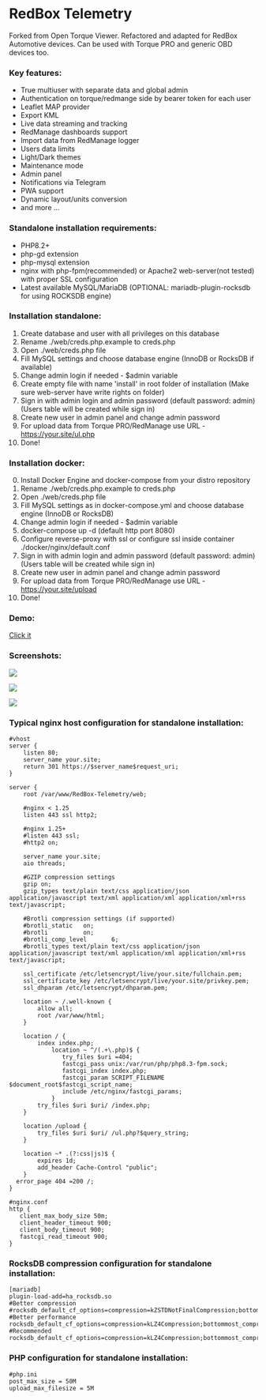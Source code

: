 # RedBox Telemetry
Forked from Open Torque Viewer. Refactored and adapted for RedBox Automotive devices. Can be used with Torque PRO and generic OBD devices too.

### Key features:
- True multiuser with separate data and global admin
- Authentication on torque/redmange side by bearer token for each user
- Leaflet MAP provider
- Export KML
- Live data streaming and tracking
- RedManage dashboards support
- Import data from RedManage logger
- Users data limits
- Light/Dark themes
- Maintenance mode
- Admin panel
- Notifications via Telegram
- PWA support
- Dynamic layout/units conversion
- and more ...

### Standalone installation requirements:
- PHP8.2+
- php-gd extension
- php-mysql extension
- nginx with php-fpm(recommended) or Apache2 web-server(not tested) with proper SSL configuration
- Latest available MySQL/MariaDB (OPTIONAL: mariadb-plugin-rocksdb for using ROCKSDB engine)

### Installation standalone:
1. Create database and user with all privileges on this database
2. Rename ./web/creds.php.example to creds.php
3. Open ./web/creds.php file
4. Fill MySQL settings and choose database engine (InnoDB or RocksDB if available)
5. Change admin login if needed - $admin variable
6. Create empty file with name 'install' in root folder of installation (Make sure web-server have write rights on folder)
7. Sign in with admin login and admin password (default password: admin) (Users table will be created while sign in)
8. Create new user in admin panel and change admin password
9. For upload data from Torque PRO/RedManage use URL - https://your.site/ul.php
10. Done!

### Installation docker:
0. Install Docker Engine and docker-compose from your distro repository
1. Rename ./web/creds.php.example to creds.php
2. Open ./web/creds.php file
3. Fill MySQL settings as in docker-compose.yml and choose database engine (InnoDB or RocksDB)
4. Change admin login if needed - $admin variable
5. docker-compose up -d (default http port 8080)
6. Configure reverse-proxy with ssl or configure ssl inside container ./docker/nginx/default.conf
7. Sign in with admin login and admin password (default password: admin) (Users table will be created while sign in)
8. Create new user in admin panel and change admin password
9. For upload data from Torque PRO/RedManage use URL - https://your.site/upload
10. Done!

### Demo:
[Click it](https://demo.redbox.pw/ratel/)

### Screenshots:
![](https://redbox.pw/wp-content/uploads/2024/02/interface_main.png?1)

![](https://redbox.pw/wp-content/uploads/2024/02/interface_settings.png?2)

![](https://redbox.pw/wp-content/uploads/2024/02/interface_admin.png)

### Typical nginx host configuration for standalone installation:
```
#vhost
server {
    listen 80;
    server_name your.site;
    return 301 https://$server_name$request_uri;
}

server {
    root /var/www/RedBox-Telemetry/web;

    #nginx < 1.25
    listen 443 ssl http2;

    #nginx 1.25+
    #listen 443 ssl;
    #http2 on;

    server_name your.site;
    aio threads;

    #GZIP compression settings
    gzip on;
    gzip_types text/plain text/css application/json application/javascript text/xml application/xml application/xml+rss text/javascript;

    #Brotli compression settings (if supported)
    #brotli_static   on;
    #brotli          on;
    #brotli_comp_level       6;
    #brotli_types text/plain text/css application/json application/javascript text/xml application/xml application/xml+rss text/javascript;

    ssl_certificate /etc/letsencrypt/live/your.site/fullchain.pem;
    ssl_certificate_key /etc/letsencrypt/live/your.site/privkey.pem;
    ssl_dhparam /etc/letsencrypt/dhparam.pem;

    location ~ /.well-known {
        allow all;
        root /var/www/html;
    }

    location / {
        index index.php;
            location ~ ^/(.+\.php)$ {
               try_files $uri =404;
               fastcgi_pass unix:/var/run/php/php8.3-fpm.sock;
               fastcgi_index index.php;
               fastcgi_param SCRIPT_FILENAME $document_root$fastcgi_script_name;
               include /etc/nginx/fastcgi_params;
            }
        try_files $uri $uri/ /index.php;
    }

    location /upload {
        try_files $uri $uri/ /ul.php?$query_string;
    }

    location ~* .(?:css|js)$ {
        expires 1d;
        add_header Cache-Control "public";
    }
  error_page 404 =200 /;
}

#nginx.conf
http {
   client_max_body_size 50m;
   client_header_timeout 900;
   client_body_timeout 900;
   fastcgi_read_timeout 900;
}

```

### RocksDB compression configuration for standalone installation:
```
[mariadb]
plugin-load-add=ha_rocksdb.so
#Better compression
#rocksdb_default_cf_options=compression=kZSTDNotFinalCompression;bottommost_compression=kZSTDNotFinalCompression
#Better performance
rocksdb_default_cf_options=compression=kLZ4Compression;bottommost_compression=kLZ4Compression
#Recommended
rocksdb_default_cf_options=compression=kLZ4Compression;bottommost_compression=kZSTDNotFinalCompression
```

### PHP configuration for standalone installation:
```
#php.ini
post_max_size = 50M
upload_max_filesize = 5M
```

